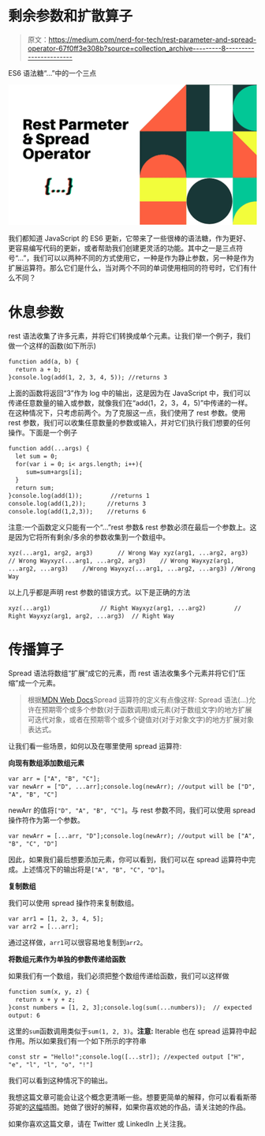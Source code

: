 # 剩余参数和扩散算子

> 原文：<https://medium.com/nerd-for-tech/rest-parameter-and-spread-operator-67f0ff3e308b?source=collection_archive---------8----------------------->

ES6 语法糖“…”中的一个三点

![](img/3db8be6b46f81b0acdb6e7b7816f6bf2.png)

我们都知道 JavaScript 的 ES6 更新，它带来了一些很棒的语法糖，作为更好、更容易编写代码的更新，或者帮助我们创建更灵活的功能。其中之一是三点符号“…”，我们可以以两种不同的方式使用它，一种是作为静止参数，另一种是作为扩展运算符。那么它们是什么，当对两个不同的单词使用相同的符号时，它们有什么不同？

# **休息参数**

rest 语法收集了许多元素，并将它们转换成单个元素。让我们举一个例子，我们做一个这样的函数(如下所示)

```
function add(a, b) {
  return a + b;
}console.log(add(1, 2, 3, 4, 5)); //returns 3
```

上面的函数将返回“3”作为 log 中的输出，这是因为在 JavaScript 中，我们可以传递任意数量的输入或参数，就像我们在“add(1，2，3，4，5)”中传递的一样。在这种情况下，只考虑前两个。为了克服这一点，我们使用了 rest 参数。使用 rest 参数，我们可以收集任意数量的参数或输入，并对它们执行我们想要的任何操作。下面是一个例子

```
function add(...args) {
  let sum = 0;
  for(var i = 0; i< args.length; i++){
     sum=sum+args[i];
  }
  return sum;
}console.log(add(1));        //returns 1
console.log(add(1,2));      //returns 3 
console.log(add(1,2,3));    //returns 6
```

注意:一个函数定义只能有一个“…”rest 参数& rest 参数必须在最后一个参数上。这是因为它将所有剩余/多余的参数收集到一个数组中。

```
xyz(...arg1, arg2, arg3)       // Wrong Way xyz(arg1, ...arg2, arg3)       // Wrong Wayxyz(...arg1, ...arg2, arg3)    // Wrong Wayxyz(arg1, ...arg2, ...arg3)    //Wrong Wayxyz(...arg1, ...arg2, ...arg3) //Wrong Way
```

以上几乎都是声明 rest 参数的错误方式。以下是正确的方法

```
xyz(...arg1)              // Right Wayxyz(arg1, ...arg2)        // Right Wayxyz(arg1, arg2, ...arg3)  // Right Way
```

# 传播算子

Spread 语法将数组“扩展”成它的元素，而 rest 语法收集多个元素并将它们“压缩”成一个元素。

> 根据[MDN Web Docs](https://developer.mozilla.org/en-US/docs/Web/JavaScript/Reference/Operators/Spread_syntax)Spread 运算符的定义有点像这样:
> Spread 语法(…)允许在预期零个或多个参数(对于函数调用)或元素(对于数组文字)的地方扩展可迭代对象，或者在预期零个或多个键值对(对于对象文字)的地方扩展对象表达式。

让我们看一些场景，如何以及在哪里使用 spread 运算符:

**向现有数组添加数组元素**

```
var arr = ["A", "B", "C"];
var newArr = ["D", ...arr];console.log(newArr); //output will be ["D", "A", "B", "C"]
```

newArr 的值将`["D", "A", "B", "C"]`。与 rest 参数不同，我们可以使用 spread 操作符作为第一个参数。

```
var newArr = [...arr, "D"];console.log(newArr); //output will be ["A", "B", "C", "D"]
```

因此，如果我们最后想要添加元素，你可以看到，我们可以在 spread 运算符中完成。上述情况下的输出将是`["A", "B", "C", "D"]`。

**复制数组**

我们可以使用 spread 操作符来复制数组。

```
var arr1 = [1, 2, 3, 4, 5];
var arr2 = [...arr];
```

通过这样做，`arr1`可以很容易地复制到`arr2`。

**将数组元素作为单独的参数传递给函数**

如果我们有一个数组，我们必须把整个数组传递给函数，我们可以这样做

```
function sum(x, y, z) {
  return x + y + z;
}const numbers = [1, 2, 3];console.log(sum(...numbers));  // expected output: 6
```

这里的`sum`函数调用类似于`sum(1, 2, 3)`。**注意:** Iterable 也在 spread 运算符中起作用。所以如果我们有一个如下所示的字符串

```
const str = "Hello!";console.log([...str]); //expected output ["H", "e", "l", "l", "o", "!"]
```

我们可以看到这种情况下的输出。

我想这篇文章可能会让这个概念更清晰一些。想要更简单的解释，你可以看看斯蒂芬妮的[这幅](https://twitter.com/stephaniecodes/status/1029453269242990594)插图。她做了很好的解释，如果你喜欢她的作品，请关注她的作品。

如果你喜欢这篇文章，请在 Twitter 或 LinkedIn 上关注我。